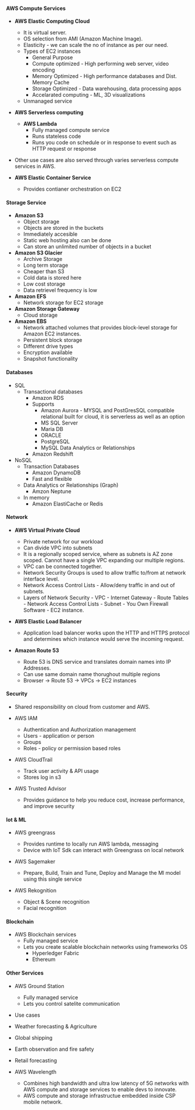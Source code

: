 #### AWS Compute Services 
- **AWS Elastic Computing Cloud** 
  - It is virtual server.
  - OS selection from AMI (Amazon Machine Image).
  - Elasticity - we can scale the no of instance as per our need.
  - Types of EC2 instances  
	- General Purpose
	- Compute optimized - High performing web server, video encoding 
	- Memory Optimized - High performance databases and Dist. Memory Cache
	- Storage Optimized  - Data warehousing, data processing apps
	- Accelarated computing - ML, 3D visualizations
  - Unmanaged service


- **AWS Serverless computing**
  - **AWS Lambda**
	- Fully managed compute service
	- Runs stateless code
	- Runs you code on schedule or in response to event such as HTTP request or response

 - Other use cases are also served through varies serverless compute services in AWS.

- **AWS Elastic Container Service**
  -  Provides contianer orchestration on EC2


#### Storage Service

- **Amazon S3**
  - Object storage
  - Objects are stored in the buckets
  - Immediately accesible
  - Static web hosting also can be done
  - Can store an unlimited number of objects in a bucket
- **Amazon S3 Glacier**
  - Archive Storage
  - Long term storage
  - Cheaper than S3
  - Cold data is stored here
  - Low cost storage
  - Data retrievel frequency is low
- **Amazon EFS**
  - Network storage for EC2 storage
- **Amazon Storage Gateway**
  - Cloud storage 
- **Amazon EBS**
  - Network attached volumes that provides block-level storage for Amazon EC2 instances.
  - Persistent block storage
  - Different drive types
  - Encryption available
  - Snapshot functionality


#### Databases 

- SQL 
  - Transactional databases
    - Amazon RDS 
	- Supports
		- Amazon Aurora - MYSQL and PostGresSQL compatible relational built for cloud, it is serverless as well as an option
		- MS SQL Server
		- Maria DB
		- ORACLE
		- PostgreSQL
		- MySQL
  Data Analytics or Relationships
    - Amazon Redshift
- NoSQL
  - Transaction Databases
    - Amazon DynamoDB
	- Fast and flexible
  - Data Analytics or Relationships (Graph)
    - Amzon Neptune
  - In memory 
    - Amazon ElastiCache or Redis


#### Network

- **AWS Virtual Private Cloud**
  - Private network for our workload
  -  Can divide VPC into subnets 
  - It is a regionally scoped service, where as subnets is AZ zone scoped. Cannot have a single VPC expanding our multiple regions.
  - VPC can be connected together.
  - Network Security Groups is used to allow traffic to/from at network interface level. 
  - Network Access Control Lists - Allow/deny traffic in and out of subnets.
  - Layers of Network Security - VPC - Internet Gateway - Route Tables - Network Access Control Lists  - Subnet - You Own Firewall Software - EC2 instance.

- **AWS Elastic Load Balancer**
  - Application load balancer works upon the HTTP and HTTPS protocol and determines which instance would serve the incoming request.

- **Amazon Route 53**
  - Route 53 is DNS service and translates domain names into IP Addresses.
  - Can use same domain name thorughout multiple regions
  - Browser -> Route 53 -> VPCs -> EC2 instances

#### Security
 - Shared responsibility on cloud from customer and AWS.
 - AWS IAM 
	- Authentication and Authorization management 
	- Users - application or person
	- Groups
	- Roles - policy or permission based roles
- AWS CloudTrail
  - Track user activity & API usage
  - Stores log in s3

- AWS Trusted Advisor
  - Provides guidance to help you reduce cost, increase performance, and improve security


#### Iot & ML
- AWS greengrass
	- Provides runtime to locally run AWS lambda, messaging 
	- Device with IoT Sdk can interact with Greengrass on local network

- AWS Sagemaker
	- Prepare, Build, Train and Tune, Deploy and Manage the Ml model using this single service

- AWS Rekognition 
	- Object & Scene recognition
	- Facial recognition

#### Blockchain
- AWS Blockchain services
  - Fully managed service
  - Lets you create scalable blockchain networks using frameworks OS
	- Hyperledger Fabric 
	- Ethereum

#### Other Services
- AWS Ground Station
  - Fully managed service
  - Lets you control satelite communication  
 - Use cases
  - Weather forecasting & Agriculture
  - Global shipping 
  - Earth observation and fire safety
  - Retail forecasting

- AWS Wavelength
  - Combines high bandwidth and ultra low latency of 5G networks with AWS compute and storage services to enable devs to innovate.
  - AWS compute and storage infrastructue embedded inside CSP mobile network.


